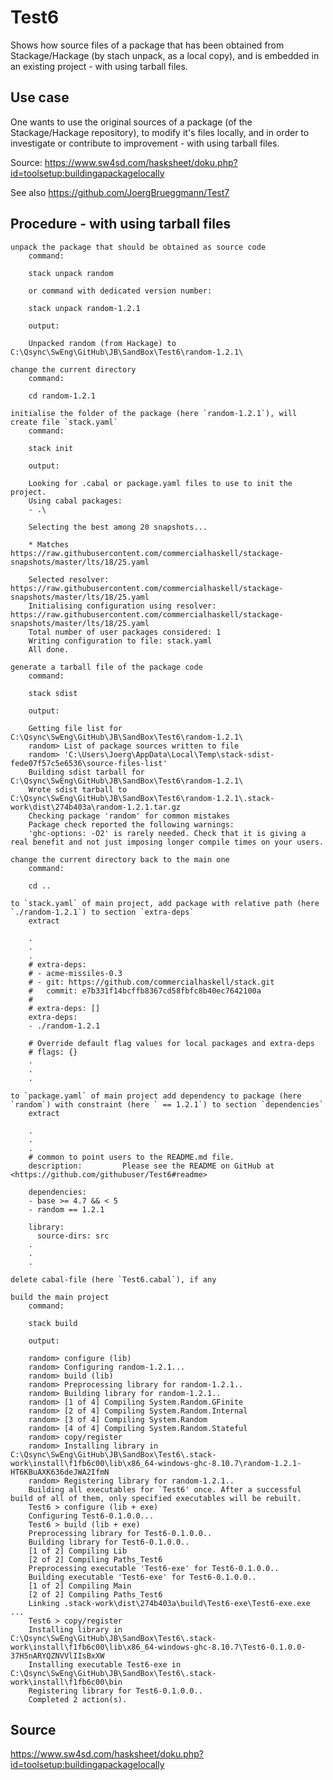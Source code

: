 # Test6

Shows how source files of a package that has been obtained from Stackage/Hackage (by stach unpack, as a local copy), and is embedded in an existing project - with using tarball files.

## Use case

One wants to use the original sources of a package (of the Stackage/Hackage repository), to modify it's files locally, and in order to investigate or contribute to improvement - with using tarball files.

Source: https://www.sw4sd.com/hasksheet/doku.php?id=toolsetup:buildingapackagelocally

See also https://github.com/JoergBrueggmann/Test7

## Procedure - with using tarball files

    unpack the package that should be obtained as source code
        command:

        stack unpack random

        or command with dedicated version number:

        stack unpack random-1.2.1

        output:

        Unpacked random (from Hackage) to C:\Qsync\SwEng\GitHub\JB\SandBox\Test6\random-1.2.1\

    change the current directory
        command:

        cd random-1.2.1

    initialise the folder of the package (here `random-1.2.1`), will create file `stack.yaml`
        command:

        stack init

        output:

        Looking for .cabal or package.yaml files to use to init the project.
        Using cabal packages:
        - .\

        Selecting the best among 20 snapshots...

        * Matches https://raw.githubusercontent.com/commercialhaskell/stackage-snapshots/master/lts/18/25.yaml

        Selected resolver: https://raw.githubusercontent.com/commercialhaskell/stackage-snapshots/master/lts/18/25.yaml
        Initialising configuration using resolver: https://raw.githubusercontent.com/commercialhaskell/stackage-snapshots/master/lts/18/25.yaml
        Total number of user packages considered: 1
        Writing configuration to file: stack.yaml
        All done.

    generate a tarball file of the package code
        command:

        stack sdist

        output:

        Getting file list for C:\Qsync\SwEng\GitHub\JB\SandBox\Test6\random-1.2.1\
        random> List of package sources written to file
        random> 'C:\Users\Joerg\AppData\Local\Temp\stack-sdist-fede07f57c5e6536\source-files-list'
        Building sdist tarball for C:\Qsync\SwEng\GitHub\JB\SandBox\Test6\random-1.2.1\
        Wrote sdist tarball to C:\Qsync\SwEng\GitHub\JB\SandBox\Test6\random-1.2.1\.stack-work\dist\274b403a\random-1.2.1.tar.gz
        Checking package 'random' for common mistakes
        Package check reported the following warnings:
        'ghc-options: -O2' is rarely needed. Check that it is giving a real benefit and not just imposing longer compile times on your users.

    change the current directory back to the main one
        command:

        cd ..

    to `stack.yaml` of main project, add package with relative path (here `./random-1.2.1`) to section `extra-deps`
        extract

        .
        .
        .
        # extra-deps:
        # - acme-missiles-0.3
        # - git: https://github.com/commercialhaskell/stack.git
        #   commit: e7b331f14bcffb8367cd58fbfc8b40ec7642100a
        #
        # extra-deps: []
        extra-deps:
        - ./random-1.2.1

        # Override default flag values for local packages and extra-deps
        # flags: {}
        .
        .
        .

    to `package.yaml` of main project add dependency to package (here `random`) with constraint (here ` == 1.2.1`) to section `dependencies`
        extract

        .
        .
        .
        # common to point users to the README.md file.
        description:         Please see the README on GitHub at <https://github.com/githubuser/Test6#readme>

        dependencies:
        - base >= 4.7 && < 5
        - random == 1.2.1

        library:
          source-dirs: src
        .
        .
        .

    delete cabal-file (here `Test6.cabal`), if any

    build the main project
        command:

        stack build

        output:

        random> configure (lib)
        random> Configuring random-1.2.1...
        random> build (lib)
        random> Preprocessing library for random-1.2.1..
        random> Building library for random-1.2.1..     
        random> [1 of 4] Compiling System.Random.GFinite
        random> [2 of 4] Compiling System.Random.Internal
        random> [3 of 4] Compiling System.Random
        random> [4 of 4] Compiling System.Random.Stateful
        random> copy/register
        random> Installing library in C:\Qsync\SwEng\GitHub\JB\SandBox\Test6\.stack-work\install\f1fb6c00\lib\x86_64-windows-ghc-8.10.7\random-1.2.1-HT6KBuAXK636deJWA2IfmN
        random> Registering library for random-1.2.1..
        Building all executables for `Test6' once. After a successful build of all of them, only specified executables will be rebuilt.
        Test6 > configure (lib + exe)
        Configuring Test6-0.1.0.0...
        Test6 > build (lib + exe)
        Preprocessing library for Test6-0.1.0.0..
        Building library for Test6-0.1.0.0..
        [1 of 2] Compiling Lib
        [2 of 2] Compiling Paths_Test6
        Preprocessing executable 'Test6-exe' for Test6-0.1.0.0..
        Building executable 'Test6-exe' for Test6-0.1.0.0..
        [1 of 2] Compiling Main
        [2 of 2] Compiling Paths_Test6
        Linking .stack-work\dist\274b403a\build\Test6-exe\Test6-exe.exe ...
        Test6 > copy/register
        Installing library in C:\Qsync\SwEng\GitHub\JB\SandBox\Test6\.stack-work\install\f1fb6c00\lib\x86_64-windows-ghc-8.10.7\Test6-0.1.0.0-37H5nARYQZNVVlIIsBxXW
        Installing executable Test6-exe in C:\Qsync\SwEng\GitHub\JB\SandBox\Test6\.stack-work\install\f1fb6c00\bin
        Registering library for Test6-0.1.0.0..
        Completed 2 action(s).



## Source
https://www.sw4sd.com/hasksheet/doku.php?id=toolsetup:buildingapackagelocally

